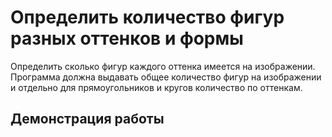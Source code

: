 # Определить количество фигур разных оттенков и формы

Определить сколько фигур каждого оттенка имеется на изображении. Программа должна выдавать общее количество фигур на изображении и отдельно для прямоугольников и кругов количество по оттенкам.

## Демонстрация работы


